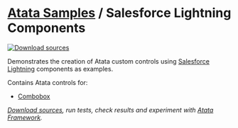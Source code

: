 # [Atata Samples](https://github.com/atata-framework/atata-samples) / Salesforce Lightning Components

[![Download sources](https://img.shields.io/badge/Download-sources-brightgreen.svg)](https://github.com/atata-framework/atata-samples/raw/master/_archives/SalesforceLightning.zip)

Demonstrates the creation of Atata custom controls using [Salesforce Lightning](https://developer.salesforce.com/docs/component-library/overview/components) components as examples.

Contains Atata controls for:

- [Combobox](https://developer.salesforce.com/docs/component-library/bundle/lightning-combobox/example)

*[Download sources](https://github.com/atata-framework/atata-samples/raw/master/_archives/SalesforceLightning.zip), run tests, check results and experiment with [Atata Framework](https://atata.io).*